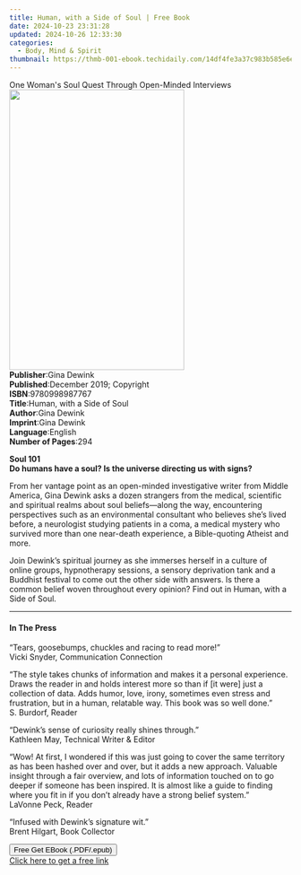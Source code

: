 ```yaml
---
title: Human, with a Side of Soul | Free Book
date: 2024-10-23 23:31:28
updated: 2024-10-26 12:33:30
categories:
  - Body, Mind & Spirit
thumbnail: https://thmb-001-ebook.techidaily.com/14df4fe3a37c983b585e6eac3c54a7f1d51023c647ecaf060b629b22f2056cd0.jpg
---
```

<main id="book-container">
  <div class="flex flex-col">
    <div class="book-brief flex-1 py-6 px-4 sm:p-6 md:py-10 md:px-8">
      <!-- brief-->
      <div class="book-brief-main">
        One Woman's Soul Quest Through Open-Minded Interviews
      </div>
    </div>
    <div
      class="book-meta-info flex-1 grid gap-4 col-start-1 col-end-3 row-start-1 sm:mb-6 sm:grid-cols-4 lg:gap-6 lg:col-start-2 lg:row-end-6 lg:row-span-6 lg:mb-0"
    >
      <div
        class="book-meta-info-left place-content-center mt-4 p-4 text-sm leading-6 col-start-2 col-span-2 dark:text-slate-400"
      >
        <img
          class="w-full h-500 object-cover rounded-lg sm:h-255 sm:col-span-2 lg:col-span-full"
          src="https://img-001-ebook.techidaily.com/3641287e3c081533a317e2751b9ddcd1135f05e58ddbe393466fc51c06f55807.jpg"
          alt=""
          width="312"
          height="500"
        />
      </div>
      <div
        class="book-meta-info-right mt-2 col-start-1 row-start-2 col-span-3 self-center"
      >
        <!-- meta data  -->
        <div class="flex flex-col px-4 md:px-8">
          <div class="flex-1">
            <strong>Publisher</strong>:<span class="px-2">Gina Dewink</span>
          </div>
          <div class="flex-1">
            <strong>Published</strong>:<span class="px-2"
              >December 2019; Copyright</span
            >
          </div>
          <div class="flex-1">
            <strong>ISBN</strong>:<span class="px-2">9780998987767</span>
          </div>
          <div class="flex-1">
            <strong>Title</strong>:<span class="px-2"
              >Human, with a Side of Soul</span
            >
          </div>
          <div class="flex-1">
            <strong>Author</strong>:<span class="px-2">Gina Dewink</span>
          </div>
          <div class="flex-1">
            <strong>Imprint</strong>:<span class="px-2">Gina Dewink</span>
          </div>
          <div class="flex-1">
            <strong>Language</strong>:<span class="px-2">English</span>
          </div>
          <div class="flex-1">
            <strong>Number of Pages</strong>:<span class="px-2">294</span>
          </div>
        </div>
      </div>
    </div>
    <div class="book-description flex-1 py-6 px-4 sm:p-6 md:py-10 md:px-8">
      <div class="book-description-main">
        <div accordion-content="" id="description">
          <p>
            <strong>Soul 101</strong><br /><strong
              >Do humans have a soul? Is the universe directing us with
              signs?</strong
            >
          </p>
          <p>
            From her vantage point as an open-minded investigative writer from
            Middle America, Gina Dewink asks a dozen strangers from the medical,
            scientific and spiritual realms about soul beliefs—along the way,
            encountering perspectives such as an environmental consultant who
            believes she’s lived before, a neurologist studying patients in a
            coma, a medical mystery who survived more than one near-death
            experience, a Bible-quoting Atheist and more.
          </p>
          <p>
            Join Dewink’s spiritual journey as she immerses herself in a culture
            of online groups, hypnotherapy sessions, a sensory deprivation tank
            and a Buddhist festival to come out the other side with answers. Is
            there a common belief woven throughout every opinion? Find out
            in&nbsp;Human, with a Side of Soul.
          </p>
        </div>
      </div>
    </div>
    <div class="book-excerpts flex-1 py-6 px-4 sm:p-6 md:py-10 md:px-8">
      <!-- excerpts-->
      <div class="book-excerpts-main">
        <hr />
        <h4 class="placeholder placeholder-heading">
          <span>In The Press</span>
        </h4>
        <p></p>
        <p>
          “Tears, goosebumps, chuckles and racing to read more!”<br />Vicki
          Snyder, Communication Connection
        </p>
        <p>
          “The style takes chunks of information and makes it a personal
          experience. Draws the reader in and holds interest more so than if [it
          were] just a collection of data. Adds humor, love, irony, sometimes
          even stress and frustration, but in a human, relatable way. This book
          was so well done.”<br />S. Burdorf, Reader
        </p>
        <p>
          “Dewink’s sense of curiosity really shines through.”<br />Kathleen
          May, Technical Writer &amp; Editor
        </p>
        <p>
          “Wow! At first, I wondered if this was just going to cover the same
          territory as has been hashed over and over, but it adds a new
          approach. Valuable insight through a fair overview, and lots of
          information touched on to go deeper if someone has been inspired. It
          is almost like a guide to finding where you fit in if you don’t
          already have a strong belief system.”<br />LaVonne Peck, Reader
        </p>
        <p>
          “Infused with Dewink’s signature wit.”<br />Brent Hilgart, Book
          Collector
        </p>
        <p></p>
      </div>
    </div>
    <div
      class="book-about-author flex-1 py-6 px-4 sm:p-6 md:py-10 md:px-8"
    ></div>
    <div class="book-free-get flex-1 py-6 px-4 sm:p-6 md:py-10 md:px-8">
      <button
        id="btn-free-get"
        class="bg-blue-500 hover:bg-blue-700 text-white font-bold py-2 px-4 rounded"
      >
        Free Get EBook (.PDF/.epub)
      </button>
      <div id="countdown-display" class="px-2 text-lg mt-2"></div>
      <a
        id="free-link"
        class="hidden bg-blue-500 hover:bg-blue-700 text-white font-bold py-2 px-4 rounded"
        href="https://www.ebooks.com/en-us/book/209911906/human-with-a-side-of-soul/gina-dewink/"
        target="_blank"
        >Click here to get a free link</a
      >
    </div>
    <script>
      let countdownTime = 0;
      let countdownInterval = null;
      document
        .getElementById('btn-free-get')
        .addEventListener('click', startCountdown);
      function startCountdown() {
        countdownTime = new Date().getTime() + 60000 * 3;
        countdownInterval = setInterval(updateCountdown, 1000);
        document.getElementById('btn-free-get').disabled = true;
        document
          .getElementById('btn-free-get')
          .classList.add('bg-gray-500', 'cursor-not-allowed');
      }
      function updateCountdown() {
        let currentTime = new Date().getTime();
        let timeLeft = countdownTime - currentTime;
        let secondsLeft = Math.floor(timeLeft / 1000);
        document.getElementById('countdown-display').innerHTML =
          `Remaining time: ${secondsLeft} seconds.`;
        if (secondsLeft <= 0) {
          clearInterval(countdownInterval);
          document.getElementById('btn-free-get').classList.add('hidden');
          document.getElementById('free-link').classList.remove('hidden');
          document.getElementById('countdown-display').innerHTML = '';
        }
      }
    </script>
  </div>
</main>
